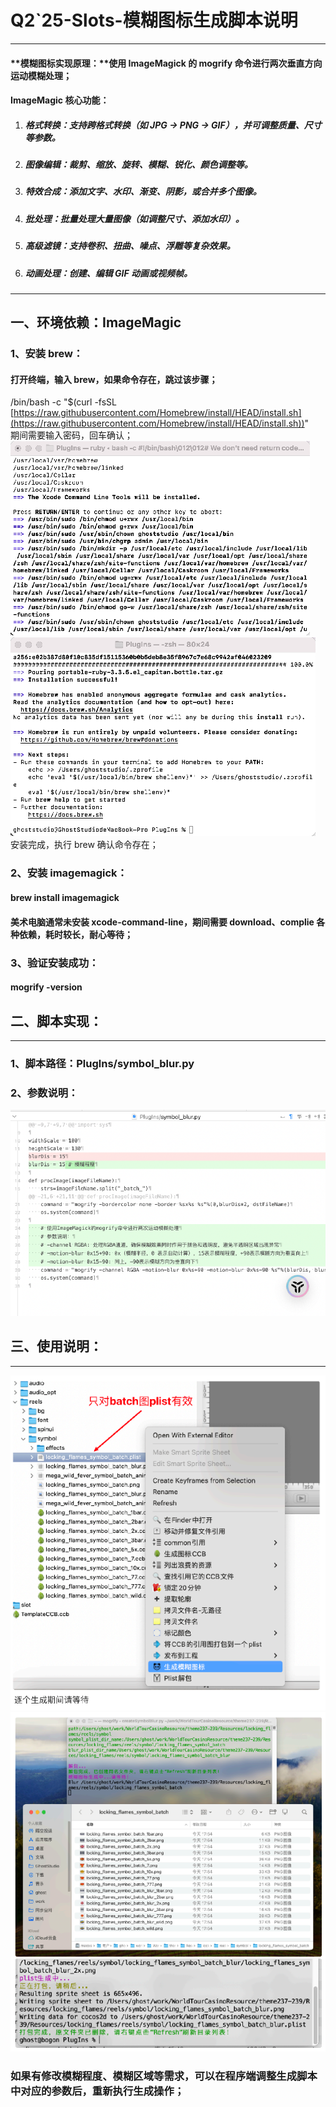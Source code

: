 # Q2\`25-Slots-模糊图标生成脚本说明

---

#### **模糊图标实现原理：**使用 ImageMagick 的 mogrify 命令进行两次垂直方向运动模糊处理；

#### **ImageMagic 核心功能：**

1. ##### 格式转换：支持跨格式转换（如 JPG → PNG → GIF），并可调整质量、尺寸等参数。

2. ##### 图像编辑：裁剪、缩放、旋转、模糊、锐化、颜色调整等。

3. ##### 特效合成：添加文字、水印、渐变、阴影，或合并多个图像。

4. ##### 批处理：批量处理大量图像（如调整尺寸、添加水印）。

5. ##### 高级滤镜：支持卷积、扭曲、噪点、浮雕等复杂效果。

6. ##### 动画处理：创建、编辑 GIF 动画或视频帧。

---

## 一、环境依赖：ImageMagic

### 1、安装 brew：

#### 打开终端，输入 brew，如果命令存在，跳过该步骤；

/bin/bash \-c "$(curl \-fsSL [https://raw.githubusercontent.com/Homebrew/install/HEAD/install.sh](https://raw.githubusercontent.com/Homebrew/install/HEAD/install.sh))"  
期间需要输入密码，回车确认；	  
![image1](/assets/1758727509651_61b1c586.png)![image2](/assets/1758727509652_8008d541.png)  
安装完成，执行 brew 确认命令存在；

### 2、安装 imagemagick：

#### brew install imagemagick

#### 美术电脑通常未安装 xcode-command-line，期间需要 download、complie 各种依赖，耗时较长，耐心等待；

### 3、验证安装成功：

#### mogrify \-version

## 二、脚本实现：

---

### 1、脚本路径：Pluglns/symbol\_blur.py

### 2、参数说明：

![image3](/assets/1758727509654_40faeb53.png)

## 三、使用说明：

---

![image4](/assets/1758727509656_da7af610.png)  
![image5](/assets/1758727509658_caacb78a.png)

### 如果有修改模糊程度、模糊区域等需求，可以在程序端调整生成脚本中对应的参数后，重新执行生成操作；









